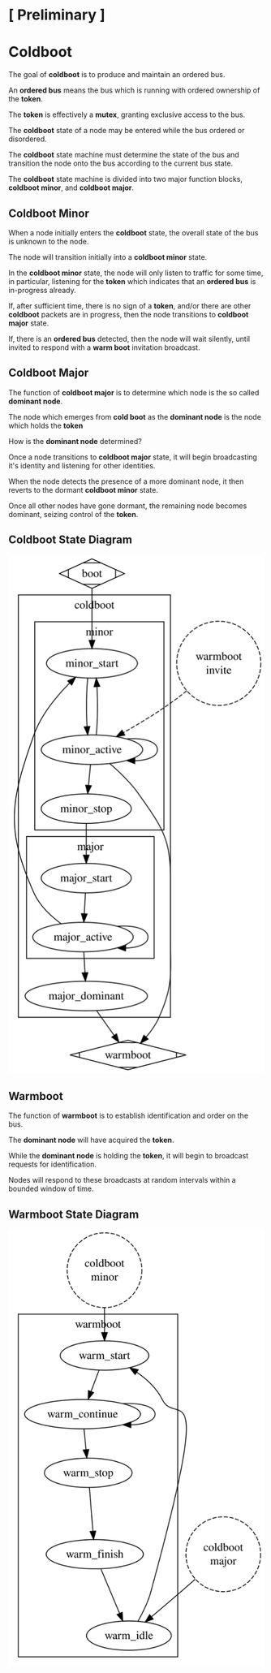 
# [ **Preliminary** ]

# **Coldboot**

The goal of **coldboot** is to produce and maintain an ordered bus. 

An **ordered bus** means the bus which is running with ordered ownership of the **token**.  

The **token** is effectively a **mutex**, granting exclusive access to the bus.

The **coldboot** state of a node may be entered while the bus ordered or disordered.

The **coldboot** state machine must determine the state of the bus and transition the node onto the bus according to the current bus state.

The **coldboot** state machine is divided into two major function blocks, **coldboot minor**, and **coldboot major**.

## **Coldboot Minor**

When a node initially enters the **coldboot** state, the overall state of the bus is unknown to the node.

The node will transition initially into a **coldboot minor** state.

In the **coldboot minor** state, the node will only listen to traffic for some time, in particular, listening for the **token** which indicates that an **ordered bus** is in-progress already.

If, after sufficient time, there is no sign of a **token**, and/or there are other **coldboot** packets are in progress, then the node transitions to **coldboot major** state.

If, there is an **ordered bus** detected, then the node will wait silently, until invited to respond with a **warm boot** invitation broadcast.

## **Coldboot Major**

The function of **coldboot major** is to determine which node is the so called **dominant node**.

The node which emerges from **cold boot** as the **dominant node** is the node which holds the **token** 

How is the **dominant node** determined? 

Once a node transitions to **coldboot major** state, it will begin broadcasting it's identity and listening for other identities.

When the node detects the presence of a more dominant node, it then reverts to the dormant **coldboot minor** state.

Once all other nodes have gone dormant, the remaining node becomes dominant, seizing control of the **token**.

## **Coldboot State Diagram**

![](assets/coldboot.dot.svg)

## **Warmboot**

The function of **warmboot** is to establish identification and order on the bus.

The **dominant node** will have acquired the **token**. 

While the **dominant node** is holding the **token**, it will begin to broadcast requests for identification.

Nodes will respond to these broadcasts at random intervals within a bounded window of time.

## **Warmboot State Diagram**

![](assets/warmboot.dot.svg)







